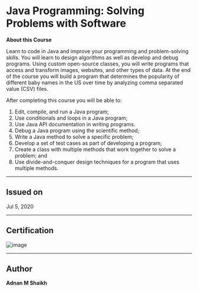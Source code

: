 # Java Programming: Solving Problems with Software

**About this Course**

Learn to code in Java and improve your programming and problem-solving skills. You will learn to design algorithms as well as develop and debug programs. Using custom open-source classes, you will write programs that access and transform images, websites, and other types of data. At the end of the course you will build a program that determines the popularity of different baby names in the US over time by analyzing comma separated value (CSV) files. 

After completing this course you will be able to:
1. Edit, compile, and run a Java program;
2. Use conditionals and loops in a Java program;
3. Use Java API documentation in writing programs. 
4. Debug a Java program using the scientific method;
5. Write a Java method to solve a specific problem;
6. Develop a set of test cases as part of developing a program;
7. Create a class with multiple methods that work together to solve a problem; and
8. Use divide-and-conquer design techniques for a program that uses multiple methods.

---

## Issued on

Jul 5, 2020

---

## Certification

![image](https://user-images.githubusercontent.com/52044177/124885320-c7132d80-dff0-11eb-8f92-9466f0dc26ba.png)

---

## Author

**Adnan M Shaikh** 
